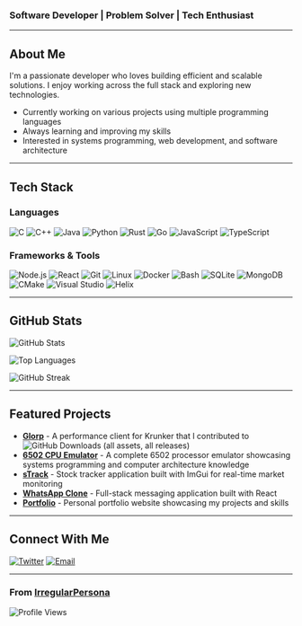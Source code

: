### Software Developer | Problem Solver | Tech Enthusiast

</div>

---

## About Me

I'm a passionate developer who loves building efficient and scalable solutions. I enjoy working across the full stack and exploring new technologies.

- Currently working on various projects using multiple programming languages
- Always learning and improving my skills
- Interested in systems programming, web development, and software architecture

---

## Tech Stack

### Languages
![C](https://img.shields.io/badge/c-%2300599C.svg?style=for-the-badge&logo=c&logoColor=white)
![C++](https://img.shields.io/badge/c++-%2300599C.svg?style=for-the-badge&logo=c%2B%2B&logoColor=white)
![Java](https://img.shields.io/badge/java-%23ED8B00.svg?style=for-the-badge&logo=openjdk&logoColor=white)
![Python](https://img.shields.io/badge/python-3670A0?style=for-the-badge&logo=python&logoColor=ffdd54)
![Rust](https://img.shields.io/badge/rust-%23000000.svg?style=for-the-badge&logo=rust&logoColor=white)
![Go](https://img.shields.io/badge/go-%2300ADD8.svg?style=for-the-badge&logo=go&logoColor=white)
![JavaScript](https://img.shields.io/badge/javascript-%23323330.svg?style=for-the-badge&logo=javascript&logoColor=%23F7DF1E)
![TypeScript](https://img.shields.io/badge/typescript-%23007ACC.svg?style=for-the-badge&logo=typescript&logoColor=white)

### Frameworks & Tools
![Node.js](https://img.shields.io/badge/node.js-6DA55F?style=for-the-badge&logo=node.js&logoColor=white)
![React](https://img.shields.io/badge/react-%2320232a.svg?style=for-the-badge&logo=react&logoColor=%2361DAFB)
![Git](https://img.shields.io/badge/git-%23F05033.svg?style=for-the-badge&logo=git&logoColor=white)
![Linux](https://img.shields.io/badge/Linux-FCC624?style=for-the-badge&logo=linux&logoColor=black)
![Docker](https://img.shields.io/badge/docker-%230db7ed.svg?style=for-the-badge&logo=docker&logoColor=white)
![Bash](https://img.shields.io/badge/bash-%23121011.svg?style=for-the-badge&logo=gnu-bash&logoColor=white)
![SQLite](https://img.shields.io/badge/sqlite-%2307405e.svg?style=for-the-badge&logo=sqlite&logoColor=white)
![MongoDB](https://img.shields.io/badge/MongoDB-%234ea94b.svg?style=for-the-badge&logo=mongodb&logoColor=white)
![CMake](https://img.shields.io/badge/CMake-%23008FBA.svg?style=for-the-badge&logo=cmake&logoColor=white)
![Visual Studio](https://img.shields.io/badge/Visual%20Studio-5C2D91.svg?style=for-the-badge&logo=visual-studio&logoColor=white)
![Helix](https://img.shields.io/badge/Helix-%23281733.svg?style=for-the-badge&logo=helix&logoColor=white)

---

## GitHub Stats
  
![GitHub Stats](https://github-readme-stats.vercel.app/api?username=IrregularPersona&show_icons=true&theme=tokyonight&hide_border=true&include_all_commits=true&count_private=true)

![Top Languages](https://github-readme-stats.vercel.app/api/top-langs/?username=IrregularPersona&theme=tokyonight&hide_border=true&layout=compact&langs_count=8)

![GitHub Streak](https://github-readme-streak-stats.herokuapp.com/?user=IrregularPersona&theme=tokyonight&hide_border=true)

---

## Featured Projects

<!-- Add your best projects here -->
- **[Glorp](https://github.com/slavcp/glorp)** - A performance client for Krunker that I contributed to ![GitHub Downloads (all assets, all releases)](https://img.shields.io/github/downloads/slavcp/glorp/total)
- **[6502 CPU Emulator](https://github.com/IrregularPersona/6502-CPU-Emulator)** - A complete 6502 processor emulator showcasing systems programming and computer architecture knowledge
- **[sTrack](https://github.com/IrregularPersona/sTrack)** - Stock tracker application built with ImGui for real-time market monitoring
- **[WhatsApp Clone](https://github.com/IrregularPersona/whatsapp-clone-react)** - Full-stack messaging application built with React
- **[Portfolio](https://github.com/IrregularPersona/portfolio)** - Personal portfolio website showcasing my projects and skills

---

## Connect With Me

<!-- [![LinkedIn](https://img.shields.io/badge/LinkedIn-%230077B5.svg?style=for-the-badge&logo=linkedin&logoColor=white)](www.linkedin.com/in/ahmad-syafiq-hartono) -->
[![Twitter](https://img.shields.io/badge/Twitter-%231DA1F2.svg?style=for-the-badge&logo=Twitter&logoColor=white)](https://twitter.com/YOUR_HANDLE)
[![Email](https://img.shields.io/badge/Email-D14836?style=for-the-badge&logo=gmail&logoColor=white)](mailto:IrregularPersona@gmail.com)

---
  
### From [IrregularPersona](https://github.com/IrregularPersona)

![Profile Views](https://komarev.com/ghpvc/?username=IrregularPersona&color=blueviolet&style=for-the-badge)

